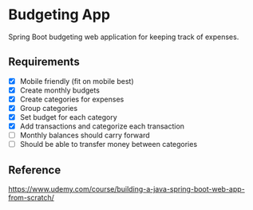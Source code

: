 # Budgeting App
Spring Boot budgeting web application for keeping track of expenses.

## Requirements
- [x] Mobile friendly (fit on mobile best)
- [x] Create monthly budgets
- [x] Create categories for expenses
- [x] Group categories
- [x] Set budget for each category
- [x] Add transactions and categorize each transaction
- [ ] Monthly balances should carry forward
- [ ] Should be able to transfer money between categories

## Reference
https://www.udemy.com/course/building-a-java-spring-boot-web-app-from-scratch/
